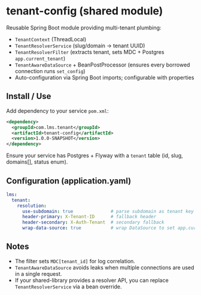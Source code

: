 # tenant-config (shared module)

Reusable Spring Boot module providing multi-tenant plumbing:

- `TenantContext` (ThreadLocal)
- `TenantResolverService` (slug/domain → tenant UUID)
- `TenantResolverFilter` (extracts tenant, sets MDC + Postgres `app.current_tenant`)
- `TenantAwareDataSource` + BeanPostProcessor (ensures every borrowed connection runs `set_config`)
- Auto-configuration via Spring Boot imports; configurable with properties

## Install / Use
Add dependency to your service `pom.xml`:
```xml
<dependency>
  <groupId>com.lms.tenant</groupId>
  <artifactId>tenant-config</artifactId>
  <version>1.0.0-SNAPSHOT</version>
</dependency>
```

Ensure your service has Postgres + Flyway with a `tenant` table (id, slug, domains\[], status enum).

## Configuration (application.yaml)

```yaml
lms:
  tenant:
    resolution:
      use-subdomain: true              # parse subdomain as tenant key
      header-primary: X-Tenant-ID      # fallback header
      header-secondary: X-Auth-Tenant  # secondary fallback
      wrap-data-source: true           # wrap DataSource to set app.current_tenant per connection
```

## Notes

* The filter sets `MDC[tenant_id]` for log correlation.
* `TenantAwareDataSource` avoids leaks when multiple connections are used in a single request.
* If your shared-library provides a resolver API, you can replace `TenantResolverService` via a bean override.

```
